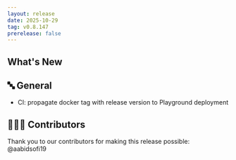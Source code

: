 ```yaml
---
layout: release
date: 2025-10-29
tag: v0.8.147
prerelease: false
---
```


## What's New
## 🔤 General
* CI: propagate docker tag with release version to Playground deployment

## 👨🏽‍💻 Contributors

Thank you to our contributors for making this release possible:
@aabidsofi19

